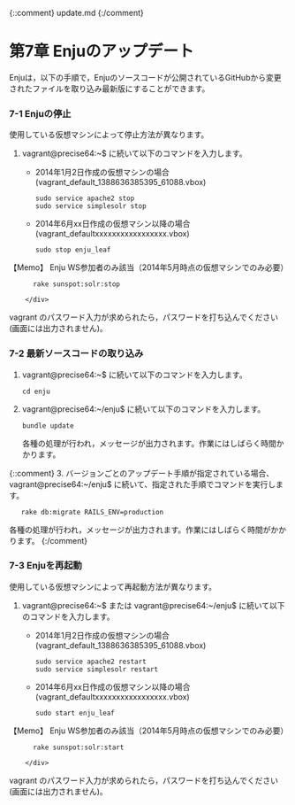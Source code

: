 {::comment} update.md {:/comment}
<a name="7" />

第7章 Enjuのアップデート
========================

Enjuは，以下の手順で，Enjuのソースコードが公開されているGitHubから変更されたファイルを取り込み最新版にすることができます。

<a name ="7-1" />

### 7-1 Enjuの停止

使用している仮想マシンによって停止方法が異なります。

1. vagrant@precise64:~$ に続いて以下のコマンドを入力します。
    * 2014年1月2日作成の仮想マシンの場合 (vagrant_default_1388636385395_61088.vbox)

          sudo service apache2 stop
          sudo service simplesolr stop

    * 2014年6月xx日作成の仮想マシン以降の場合 (vagrant_defaultxxxxxxxxxxxxxxxxx.vbox)

          sudo stop enju_leaf

		<div class="alert alert-info" markdown="1">
【Memo】 Enju WS参加者のみ該当（2014年5月時点の仮想マシンでのみ必要）

          rake sunspot:solr:stop

		</div>
   vagrant のパスワード入力が求められたら，パスワードを打ち込んでください(画面には出力されません)。

<a name="7-2" />

### 7-2 最新ソースコードの取り込み

1. vagrant@precise64:~$ に続いて以下のコマンドを入力します。

       cd enju

2. vagrant@precise64:~/enju$ に続いて以下のコマンドを入力します。

       bundle update

   各種の処理が行われ，メッセージが出力されます。作業にはしばらく時間かかります。

{::comment}
3. バージョンごとのアップデート手順が指定されている場合、 vagrant@precise64:~/enju$ に続いて、指定された手順でコマンドを実行します。

       rake db:migrate RAILS_ENV=production

   各種の処理が行われ，メッセージが出力されます。作業にはしばらく時間がかかります。
{:/comment}

<a name="7-3" />

### 7-3 Enjuを再起動

使用している仮想マシンによって再起動方法が異なります。

1. vagrant@precise64:~$ または vagrant@precise64:~/enju$ に続いて以下のコマンドを入力します。
    * 2014年1月2日作成の仮想マシンの場合 (vagrant_default_1388636385395_61088.vbox)

          sudo service apache2 restart
          sudo service simplesolr restart

    * 2014年6月xx日作成の仮想マシン以降の場合 (vagrant_defaultxxxxxxxxxxxxxxxxx.vbox)

          sudo start enju_leaf

		<div class="alert alert-info" markdown="1">
【Memo】 Enju WS参加者のみ該当（2014年5月時点の仮想マシンでのみ必要）

          rake sunspot:solr:start

		</div>

   vagrant のパスワード入力が求められたら，パスワードを打ち込んでください(画面には出力されません)。
